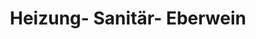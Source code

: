 ---
title: "Heizung- Sanitär- Eberwein"
url: /beelitz/heizung-sanitaer-eberwein/
shop: Allgemein
---